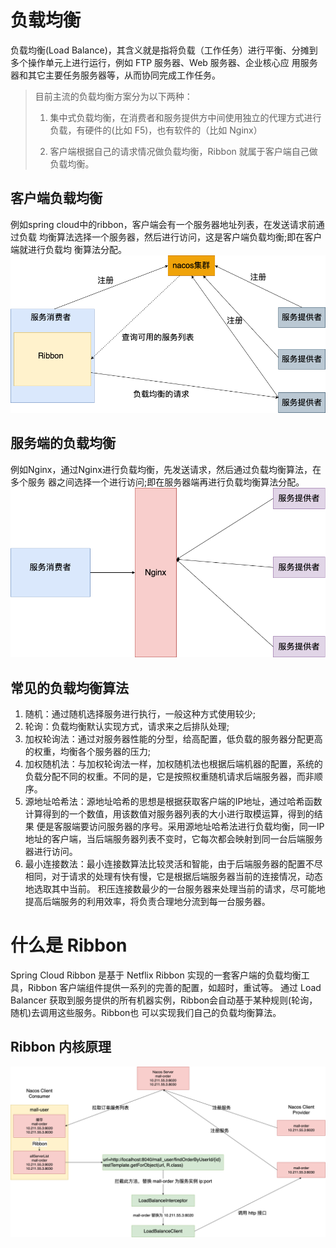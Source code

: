 # 负载均衡
负载均衡(Load Balance)，其含义就是指将负载（工作任务）进行平衡、分摊到多个操作单元上进行运行，例如 FTP 服务器、Web 服务器、企业核心应
用服务器和其它主要任务服务器等，从而协同完成工作任务。

> 目前主流的负载均衡方案分为以下两种：
> 
> 1. 集中式负载均衡，在消费者和服务提供方中间使用独立的代理方式进行负载，有硬件的(比如 F5)，也有软件的（比如 Nginx）
> 
> 2. 客户端根据自己的请求情况做负载均衡，Ribbon 就属于客户端自己做负载均衡。

## 客户端负载均衡
例如spring cloud中的ribbon，客户端会有一个服务器地址列表，在发送请求前通过负载
均衡算法选择一个服务器，然后进行访问，这是客户端负载均衡;即在客户端就进行负载均 衡算法分配。
![](../photo/10.客户端的负载均衡.png)

## 服务端的负载均衡
例如Nginx，通过Nginx进行负载均衡，先发送请求，然后通过负载均衡算法，在多个服务 器之间选择一个进行访问;即在服务器端再进行负载均衡算法分配。
![](../photo/11.服务端的负载均衡.png)

## 常见的负载均衡算法
1. 随机：通过随机选择服务进行执行，一般这种方式使用较少;
2. 轮询：负载均衡默认实现方式，请求来之后排队处理;
3. 加权轮询法：通过对服务器性能的分型，给高配置，低负载的服务器分配更高的权重，均衡各个服务器的压力;
4. 加权随机法：与加权轮询法一样，加权随机法也根据后端机器的配置，系统的负载分配不同的权重。不同的是，它是按照权重随机请求后端服务器，而非顺序。
5. 源地址哈希法：源地址哈希的思想是根据获取客户端的IP地址，通过哈希函数计算得到的一个数值，用该数值对服务器列表的大小进行取模运算，得到的结果
便是客服端要访问服务器的序号。采用源地址哈希法进行负载均衡，同一IP地址的客户端，当后端服务器列表不变时，它每次都会映射到同一台后端服务器进行访问。
6. 最小连接数法：最小连接数算法比较灵活和智能，由于后端服务器的配置不尽相同，对于请求的处理有快有慢，它是根据后端服务器当前的连接情况，动态地选取其中当前。
   积压连接数最少的一台服务器来处理当前的请求，尽可能地提高后端服务的利用效率，将负责合理地分流到每一台服务器。

# 什么是 Ribbon
Spring Cloud Ribbon 是基于 Netflix Ribbon 实现的一套客户端的负载均衡工具，Ribbon 客户端组件提供一系列的完善的配置，如超时，重试等。
通过 Load Balancer 获取到服务提供的所有机器实例，Ribbon会自动基于某种规则(轮询，随机)去调用这些服务。Ribbon也 可以实现我们自己的负载均衡算法。

## Ribbon 内核原理
![](../photo/12.Ribbon工作流程图.png)
